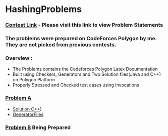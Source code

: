# HashingProblems

### [Contest Link](https://codeforces.com/contestInvitation/1b66e32e18c539d24ac6843ec23afa68e9a2ecf8) - Please visit this link to view Problem Statements
### The problems were prepared on CodeForces Polygon by me. They are not picked from previous contests.
### Overview :
- The Problems contains the Codeforces Polygon Latex Documentation
- Built using Checkers, Generators and Two Solution files(Java and C++) on Polygon Platform
- Properly Stressed and Checked test cases using Invocations

### [Problem A](https://codeforces.com/gym/530708/problem/A) 
- [Solution C++](https://github.com/Rishikumar7137/hashingProblems/tree/main/A/Solutions))
- [GeneratorFiles](https://github.com/Rishikumar7137/hashingProblems/tree/main/A/Generators/)
### [Problem B](#) Being Prepared
